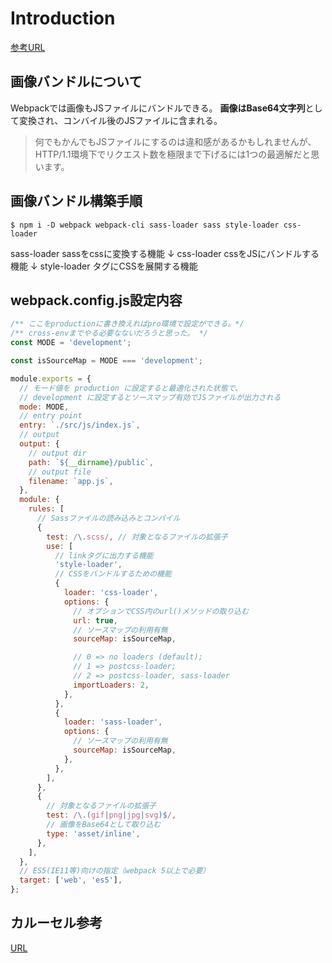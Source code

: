 # Introduction

[参考URL](https://ics.media/entry/17376/)


## 画像バンドルについて

Webpackでは画像もJSファイルにバンドルできる。
**画像はBase64文字列**として変換され、コンバイル後のJSファイルに含まれる。
>何でもかんでもJSファイルにするのは違和感があるかもしれませんが、HTTP/1.1環境下でリクエスト数を極限まで下げるには1つの最適解だと思います。


## 画像バンドル構築手順

`$ npm i -D webpack webpack-cli sass-loader sass style-loader css-loader`

sass-loader sassをcssに変換する機能
↓
css-loader  cssをJSにバンドルする機能
↓
style-loader <link>タグにCSSを展開する機能


## webpack.config.js設定内容

```js
/** ここをproductionに書き換えればpro環境で設定ができる。*/
/** cross-envまでやる必要なないだろうと思った。 */
const MODE = 'development';

const isSourceMap = MODE === 'development';

module.exports = {
  // モード値を production に設定すると最適化された状態で、
  // development に設定するとソースマップ有効でJSファイルが出力される
  mode: MODE,
  // entry point
  entry: `./src/js/index.js`,
  // output
  output: {
    // output dir
    path: `${__dirname}/public`,
    // output file
    filename: `app.js`,
  },
  module: {
    rules: [
      // Sassファイルの読み込みとコンパイル
      {
        test: /\.scss/, // 対象となるファイルの拡張子
        use: [
          // linkタグに出力する機能
          'style-loader',
          // CSSをバンドルするための機能
          {
            loader: 'css-loader',
            options: {
              // オプションでCSS内のurl()メソッドの取り込む
              url: true,
              // ソースマップの利用有無
              sourceMap: isSourceMap,

              // 0 => no loaders (default);
              // 1 => postcss-loader;
              // 2 => postcss-loader, sass-loader
              importLoaders: 2,
            },
          },
          {
            loader: 'sass-loader',
            options: {
              // ソースマップの利用有無
              sourceMap: isSourceMap,
            },
          },
        ],
      },
      {
        // 対象となるファイルの拡張子
        test: /\.(gif|png|jpg|svg)$/,
        // 画像をBase64として取り込む
        type: 'asset/inline',
      },
    ],
  },
  // ES5(IE11等)向けの指定（webpack 5以上で必要）
  target: ['web', 'es5'],
};
```

## カルーセル参考

[URL](https://coliss.com/articles/build-websites/operation/css/css-only-carousel.html)
